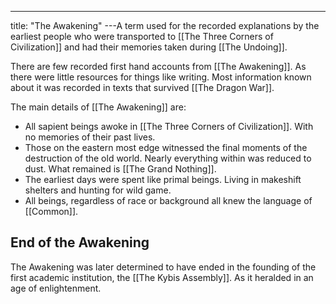---
title: "The Awakening"
---A term used for the recorded explanations by the earliest people who were transported to [[The Three Corners of Civilization]] and had their memories taken during [[The Undoing]].

There are few recorded first hand accounts from [[The Awakening]]. As there were little resources for things like writing. Most information known about it was recorded in texts that survived [[The Dragon War]].

The main details of [[The Awakening]] are:
- All sapient beings awoke in [[The Three Corners of Civilization]]. With no memories of their past lives.
- Those on the eastern most edge witnessed the final moments of the destruction of the old world. Nearly everything within was reduced to dust. What remained is [[The Grand Nothing]].
- The earliest days were spent like primal beings. Living in makeshift shelters and hunting for wild game.
- All beings, regardless of race or background all knew the language of [[Common]].

## End of the Awakening
The Awakening was later determined to have ended in the founding of the first academic institution, the [[The Kybis Assembly]]. As it heralded in an age of enlightenment.